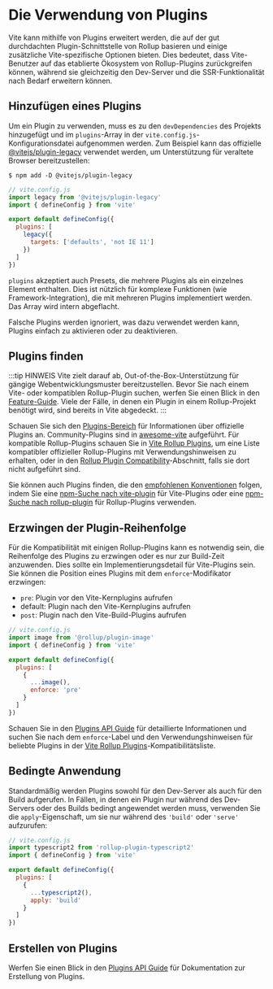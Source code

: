# Die Verwendung von Plugins

Vite kann mithilfe von Plugins erweitert werden, die auf der gut durchdachten Plugin-Schnittstelle von Rollup basieren und einige zusätzliche Vite-spezifische Optionen bieten. Dies bedeutet, dass Vite-Benutzer auf das etablierte Ökosystem von Rollup-Plugins zurückgreifen können, während sie gleichzeitig den Dev-Server und die SSR-Funktionalität nach Bedarf erweitern können.

## Hinzufügen eines Plugins

Um ein Plugin zu verwenden, muss es zu den `devDependencies` des Projekts hinzugefügt und im `plugins`-Array in der `vite.config.js`-Konfigurationsdatei aufgenommen werden. Zum Beispiel kann das offizielle [@vitejs/plugin-legacy](https://github.com/vitejs/vite/tree/main/packages/plugin-legacy) verwendet werden, um Unterstützung für veraltete Browser bereitzustellen:

```
$ npm add -D @vitejs/plugin-legacy
```

```js
// vite.config.js
import legacy from '@vitejs/plugin-legacy'
import { defineConfig } from 'vite'

export default defineConfig({
  plugins: [
    legacy({
      targets: ['defaults', 'not IE 11']
    })
  ]
})
```

`plugins` akzeptiert auch Presets, die mehrere Plugins als ein einzelnes Element enthalten. Dies ist nützlich für komplexe Funktionen (wie Framework-Integration), die mit mehreren Plugins implementiert werden. Das Array wird intern abgeflacht.

Falsche Plugins werden ignoriert, was dazu verwendet werden kann, Plugins einfach zu aktivieren oder zu deaktivieren.

## Plugins finden

:::tip HINWEIS
Vite zielt darauf ab, Out-of-the-Box-Unterstützung für gängige Webentwicklungsmuster bereitzustellen. Bevor Sie nach einem Vite- oder kompatiblen Rollup-Plugin suchen, werfen Sie einen Blick in den [Feature-Guide](../guide/features.md). Viele der Fälle, in denen ein Plugin in einem Rollup-Projekt benötigt wird, sind bereits in Vite abgedeckt.
:::

Schauen Sie sich den [Plugins-Bereich](../plugins/) für Informationen über offizielle Plugins an. Community-Plugins sind in [awesome-vite](https://github.com/vitejs/awesome-vite#plugins) aufgeführt. Für kompatible Rollup-Plugins schauen Sie in [Vite Rollup Plugins](https://vite-rollup-plugins.patak.dev), um eine Liste kompatibler offizieller Rollup-Plugins mit Verwendungshinweisen zu erhalten, oder in den [Rollup Plugin Compatibility](../guide/api-plugin#rollup-plugin-compatibility)-Abschnitt, falls sie dort nicht aufgeführt sind.

Sie können auch Plugins finden, die den [empfohlenen Konventionen](./api-plugin.md#conventions) folgen, indem Sie eine [npm-Suche nach vite-plugin](https://www.npmjs.com/search?q=vite-plugin&ranking=popularity) für Vite-Plugins oder eine [npm-Suche nach rollup-plugin](https://www.npmjs.com/search?q=rollup-plugin&ranking=popularity) für Rollup-Plugins verwenden.

## Erzwingen der Plugin-Reihenfolge

Für die Kompatibilität mit einigen Rollup-Plugins kann es notwendig sein, die Reihenfolge des Plugins zu erzwingen oder es nur zur Build-Zeit anzuwenden. Dies sollte ein Implementierungsdetail für Vite-Plugins sein. Sie können die Position eines Plugins mit dem `enforce`-Modifikator erzwingen:

- `pre`: Plugin vor den Vite-Kernplugins aufrufen
- default: Plugin nach den Vite-Kernplugins aufrufen
- `post`: Plugin nach den Vite-Build-Plugins aufrufen

```js
// vite.config.js
import image from '@rollup/plugin-image'
import { defineConfig } from 'vite'

export default defineConfig({
  plugins: [
    {
      ...image(),
      enforce: 'pre'
    }
  ]
})
```

Schauen Sie in den [Plugins API Guide](./api-plugin.md#plugin-ordering) für detaillierte Informationen und suchen Sie nach dem `enforce`-Label und den Verwendungshinweisen für beliebte Plugins in der [Vite Rollup Plugins](https://vite-rollup-plugins.patak.dev)-Kompatibilitätsliste.

## Bedingte Anwendung

Standardmäßig werden Plugins sowohl für den Dev-Server als auch für den Build aufgerufen. In Fällen, in denen ein Plugin nur während des Dev-Servers oder des Builds bedingt angewendet werden muss, verwenden Sie die `apply`-Eigenschaft, um sie nur während des `'build'` oder `'serve'` aufzurufen:

```js
// vite.config.js
import typescript2 from 'rollup-plugin-typescript2'
import { defineConfig } from 'vite'

export default defineConfig({
  plugins: [
    {
      ...typescript2(),
      apply: 'build'
    }
  ]
})
```

## Erstellen von Plugins

Werfen Sie einen Blick in den [Plugins API Guide](./api-plugin.md) für Dokumentation zur Erstellung von Plugins.
